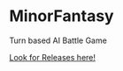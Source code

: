 # MinorFantasy
Turn based AI Battle Game  
  
[Look for Releases here!](https://github.com/antonyip/MinorFantasy/releases)
